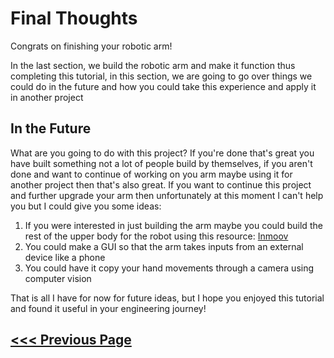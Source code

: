 # Final Thoughts
Congrats on finishing your robotic arm!

In the last section, we build the robotic arm and make it function thus completing this tutorial, in this section, we are going to go over things we could do in the future and how you could take this experience and apply it in another project

## In the Future

What are you going to do with this project? If you're done that's great you have built something not a lot of people build by themselves, if you aren't done and want to continue of working on you arm maybe using it for another project then that's also great. If you want to continue this project and further upgrade your arm then unfortunately at this moment I can't help you but I could give you some ideas:
1. If you were interested in just building the arm maybe you could build the rest of the upper body for the robot using this resource: [Inmoov](https://inmoov.fr/)
2. You could make a GUI so that the arm takes inputs from an external device like a phone
3. You could have it copy your hand movements through a camera using computer vision

That is all I have for now for future ideas, but I hope you enjoyed this tutorial and found it useful in your engineering journey!

## [<<< Previous Page](../Step3/README.md)
     

